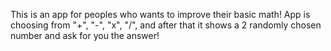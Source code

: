 This is an app for peoples who wants to improve their basic math! App is choosing from "+", "-", "x", "/", and after that it shows a 2 randomly chosen number and ask for you the answer!
